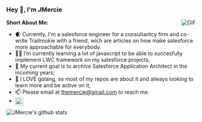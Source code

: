 ### Hey 👋, I'm JMercie

  <img align="right" alt="GIF" src="https://i.pinimg.com/originals/e4/26/70/e426702edf874b181aced1e2fa5c6cde.gif" />

**Short About Me:**

- 🌒 Currently, I'm a salesforce engineer for a consultantcy firm and co-write Trailrookie with a friend, wich are articles on how make salesforce more     approachable for everybody.
- 👨‍💻 I’m currently learning a lot of javascript to be able to succesfully implement LWC framework on my salesforce projects; 
- 🙌 My current goal is to archive Salesforce Application Architect in the incoming years;
- 💎 I LOVE golang, so most of my repos are about it and always looking to learn more and be active on it;
- 📫 Please email at themercie@gmail.com to reach me.
- <a href="https://www.linkedin.com/in/joseph-mercie-campos-505009155/"> 
  <img align="left" alt="Joseph LinkdeIn" width="22px" src="https://cdn.jsdelivr.net/npm/simple-icons@v3/icons/linkedin.svg" />
</a> 

![JMercie's github stats](https://github-readme-stats.vercel.app/api?username=JMercie&show_icons=true&hide_border=true)
